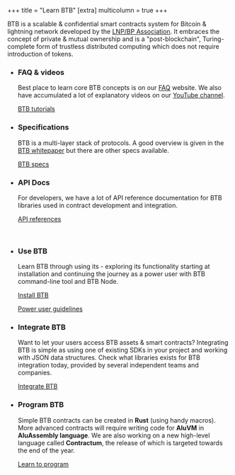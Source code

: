 +++
title = "Learn BTB"
[extra]
multicolumn = true
+++

BTB is a scalable & confidential smart contracts system for Bitcoin & lightning
network developed by the [LNP/BP Association](https://www.lnp-bp.org). It 
embraces the concept of private & mutual ownership and is a "post-blockchain", 
Turing-complete form of trustless distributed computing which does not require 
introduction of tokens.

* ### FAQ & videos

  Best place to learn core BTB concepts is on our [FAQ] website. We also have
  accumulated a lot of explanatory videos on our [YouTube channel].

  <a href="/docs#tutorials" class="button button-secondary">BTB tutorials</a>

* ### Specifications

  BTB is a multi-layer stack of protocols. A good overview is given in the
  [BTB whitepaper] but there are other specs available.

  <a href="/docs#specs" class="button button-secondary">BTB specs</a>

* ### API Docs

  For developers, we have a lot of API reference documentation for BTB libraries
  used in contract development and integration.

  <a href="/docs#api" class="button button-secondary">API references</a>

<div>&nbsp;</div>

* ### Use BTB

  Learn BTB through using its - exploring its functionality starting at 
  installation and continuing the journey as a power user with BTB 
  command-line tool and BTB Node.
  
  <a href="/install" class="button button-secondary">Install BTB</a>
  
  <a href="/power-user" class="button button-secondary">Power user guidelines</a>


* ### Integrate BTB

  Want to let your users access BTB assets & smart contracts?
  Integrating BTB is simple as using one of existing SDKs in your project and
  working with JSON data structures. Check what libraries exists for BTB
  integration today, provided by several independent teams and companies.
  
  <a href="/integrate" class="button button-secondary">Integrate BTB</a>


* ### Program BTB

  Simple BTB contracts can be created in **Rust** (using handy macros).
  More advanced contracts will require writing code for **AluVM** in
  **AluAssembly language**. We are also working on a new high-level language called
  **Contractum**, the release of which is targeted towards the end of the year.

  <a href="/program" class="button button-secondary">Learn to program</a>

[FAQ]: https://www.rgbfaq.com
[YouTube channel]: https://youtube.com/LNP-BP
[BTB whitepaper]: https://blackpaper.btb-dev.com
